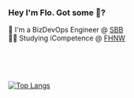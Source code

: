 ### Hey I'm Flo. Got some :cookie:?

👷 I'm a BizDevOps Engineer @ [SBB](https://www.sbb.ch/de/kaufen/pages/fahrplan/fahrplan.xhtml)  
👨‍🎓 Studying iCompetence @ [FHNW](https://www.fhnw.ch/en/degree-programmes/engineering/icompetence)  

<br/><br/><br/>



[![Top Langs](https://github-readme-stats.vercel.app/api/top-langs/?username=lichtwellenreiter&layout=compact&hide=PHP,TeX,Tcl)](https://github.com/anuraghazra/github-readme-stats)

<!--
**lichtwellenreiter/lichtwellenreiter** is a ✨ _special_ ✨ repository because its `README.md` (this file) appears on your GitHub profile.

Here are some ideas to get you started:

- 🔭 I’m currently working on ...
- 🌱 I’m currently learning ...
- 👯 I’m looking to collaborate on ...
- 🤔 I’m looking for help with ...
- 💬 Ask me about ...
- 📫 How to reach me: ...
- 😄 Pronouns: ...
- ⚡ Fun fact: ...
-->
